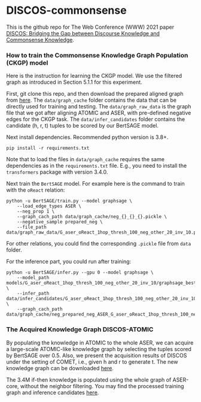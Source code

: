# DISCOS-commonsense

This is the github repo for The Web Conference (WWW) 2021 paper [DISCOS: Bridging the Gap between Discourse Knowledge and Commonsense Knowledge](https://arxiv.org/abs/2101.00154).

### How to train the Commonsense Knowledge Graph Population (CKGP) model

Here is the instruction for learning the CKGP model. We use the filtered graph as introduced in Section 5.1.1 for this experiment.

First, git clone this repo, and then download the prepared aligned graph from [here](https://hkustconnect-my.sharepoint.com/:f:/g/personal/tfangaa_connect_ust_hk/EqYM_lq9gl1DhJu6HnezBvYBzuOfk60iDhg_zCTq9gZrLw?e=18OxwY). The `data/graph_cache` folder contains the data that can be directly used for training and testing. The `data/graph_raw_data` is the graph file that we got after aligning ATOMIC and ASER, with pre-defined negative edges for the CKGP task. The `data/infer_candidates` folder contains the candidate (h, r, t) tuples to be scored by our BertSAGE model.

Next install dependencies. Recommended python version is 3.8+.

`pip install -r requirements.txt`

Note that to load the files in `data/graph_cache` requires the same dependencies as in the `requirements.txt` file. E.g., you need to install the `transformers` package with version 3.4.0.

Next train the `BertSAGE` model. For example here is the command to train with the `oReact` relation:

```
python -u BertSAGE/train.py --model graphsage \
    --load_edge_types ASER \
    --neg_prop 1 \
    --graph_cach_path data/graph_cache/neg_{}_{}_{}.pickle \
    --negative_sample prepared_neg \
    --file_path data/graph_raw_data/G_aser_oReact_1hop_thresh_100_neg_other_20_inv_10.pickle
```

For other relations, you could find the corresponding `.pickle` file from `data` folder.

For the inference part, you could run after training:

```
python -u BertSAGE/infer.py --gpu 0 --model graphsage \
    --model_path models/G_aser_oReact_1hop_thresh_100_neg_other_20_inv_10/graphsage_best_bert_bs64_opt_SGD_lr0.01_decay0.8_500_layer1_neighnum_4_graph_ASER_acc.pth \
    --infer_path data/infer_candidates/G_aser_oReact_1hop_thresh_100_neg_other_20_inv_10.npy \
    --graph_cach_path data/graph_cache/neg_prepared_neg_ASER_G_aser_oReact_1hop_thresh_100_neg_other_20_inv_10.pickle
```


### The Acquired Knowledge Graph DISCOS-ATOMIC

By populating the knowledge in ATOMIC to the whole ASER, we can acquire a large-scale ATOMIC-like knowledge graph by selecting the tuples scored by BertSAGE over 0.5. Also, we present the acquisition results of DISCOS under the setting of COMET, i.e., given h and r to generate t. The new knowledge graph can be downloaded [here](https://hkustconnect-my.sharepoint.com/:f:/g/personal/tfangaa_connect_ust_hk/ElHMMtHsCwZLg-AdP8ZdJT8BCBwTOyAOil1XLt4EfPYWUg?e=49u0i3).

The 3.4M if-then knowledge is populated using the whole graph of ASER-core, without the neighbor filtering. You may find the processed training graph and inference candidates [here](https://hkustconnect-my.sharepoint.com/:f:/g/personal/tfangaa_connect_ust_hk/EmC5tdRCmQlMrfwBHrVHYE4B5_UhIfqL1uxNSNofLPMYQQ?e=dkQObG). 







